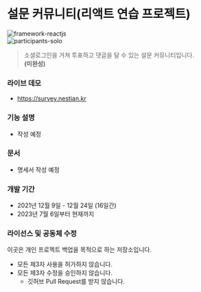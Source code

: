 # 설문 커뮤니티(리액트 연습 프로젝트)

![framework-reactjs][framework-reactjs]
<br>
![participants-solo][participants-solo]

> 소셜로그인을 거쳐 투표하고 댓글을 달 수 있는 설문 커뮤니티입니다. <br>
> **(미완성)**

### 라이브 데모

  * https://survey.nestian.kr

### 기능 설명

  * 작성 예정

### 문서

  * 명세서 작성 예정

### 개발 기간

  * 2021년 12월 9일 - 12월 24일 (16일간)
  * 2023년 7월 6일부터 현재까지

### 라이선스 및 공동체 수정

이곳은 개인 프로젝트 백업을 목적으로 하는 저장소입니다.

  * 모든 제3자 사용을 허가하지 않습니다.
  * 모든 제3자 수정을 승인하지 않습니다.
    * 깃허브 Pull Request를 받지 않습니다.

<!-- Image definitions -->
[participants-solo]: https://img.shields.io/badge/Participants-Solo%20Project-7aa3cc
[framework-reactjs]: https://img.shields.io/badge/Framework-React.js-008888
